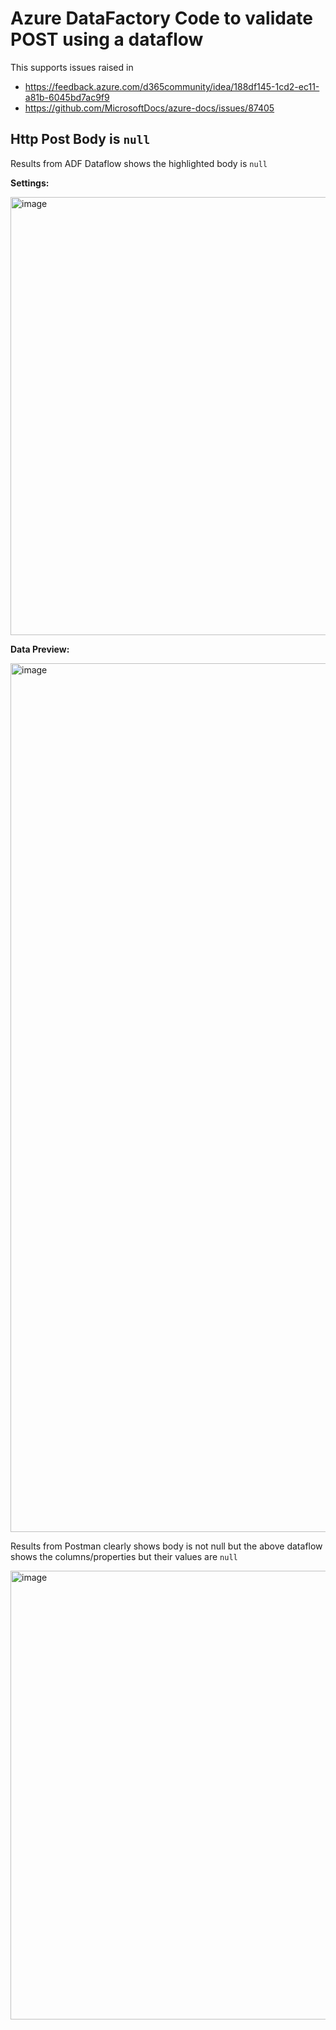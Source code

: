 # Azure DataFactory Code to validate POST using a dataflow

This supports issues raised in 

* https://feedback.azure.com/d365community/idea/188df145-1cd2-ec11-a81b-6045bd7ac9f9
* https://github.com/MicrosoftDocs/azure-docs/issues/87405

## Http Post Body is `null`

Results from ADF Dataflow shows the highlighted body is `null`

**Settings:**

<img width="701" alt="image" src="https://user-images.githubusercontent.com/91074239/193567804-6134f48f-e375-4aad-8a96-48aca5bf5098.png">

**Data Preview:**

<img width="1390" alt="image" src="https://user-images.githubusercontent.com/91074239/193567278-3b75d5f2-cf99-496f-a49e-403f43296ff6.png">

Results from Postman clearly shows body is not null but the above dataflow shows the columns/properties but their values are `null`

<img width="718" alt="image" src="https://user-images.githubusercontent.com/91074239/193567242-95f7a0d9-a927-4292-9ee5-ecf1354510f7.png">
